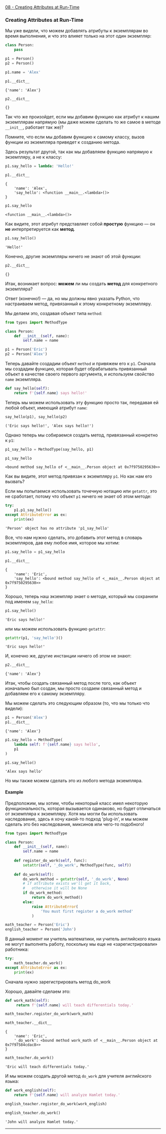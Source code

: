 
[08 - Creating Attributes at Run-Time](https://github.com/fbaptiste/python-deepdive/blob/main/Part%204/Section%2002%20-%20Classes/08%20-%20Creating%20Attributes%20at%20Run-Time.ipynb)

### Creating Attributes at Run-Time

Мы уже видели, что можем добавлять атрибуты к экземплярам во время выполнения, и что это влияет только на этот один экземпляр:

```Python
class Person:
    pass
```

```Python
p1 = Person()
p2 = Person()

p1.name = 'Alex'
```

```Python
p1.__dict__
```

```
{'name': 'Alex'}
```

```Python
p2.__dict__
```

```
{}
```

Так что же произойдет, если мы добавим функцию как атрибут к нашим экземплярам напрямую (мы даже можем сделать то же самое в методе `__init__`, работает так же)?

Помните, что если мы добавим функцию к самому классу, вызов функции из экземпляра приведет к созданию метода.

Здесь результат другой, так как мы добавляем функцию напрямую к экземпляру, а не к классу:

```Python
p1.say_hello = lambda: 'Hello!'
```

```Python
p1.__dict__
```

```
{
	'name': 'Alex',
	'say_hello': <function __main__.<lambda>()>
}
```

```Python
p1.say_hello
```

```
<function __main__.<lambda>()>
```

Как видите, этот атрибут представляет собой **простую** функцию — он **не** интерпретируется как **метод**.

```Python
p1.say_hello()
```

```
'Hello!'
```

Конечно, другие экземпляры ничего не знают об этой функции:

```Python
p2.__dict__
```

```
{}
```

Итак, возникает вопрос: **можем** ли мы создать **метод** для конкретного экземпляра?

Ответ (конечно!) — да, но мы должны явно указать Python, что настраиваем метод, привязанный к этому конкретному экземпляру.

Мы делаем это, создавая объект типа `method`:

```Python
from types import MethodType
```

```Python
class Person:
    def __init__(self, name):
        self.name = name
```

```Python
p1 = Person('Eric')
p2 = Person('Alex')
```

Теперь давайте создадим объект `method` и привяжем его к `p1`. Сначала мы создадим функцию, которая будет обрабатывать привязанный объект в качестве своего первого аргумента, и используем свойство `name` экземпляра.

```Python
def say_hello(self):
    return f'{self.name} says hello!'
```

Теперь мы можем использовать эту функцию просто так, передавая ей любой объект, имеющий атрибут `name`:

```Python
say_hello(p1), say_hello(p2)
```

```
('Eric says hello!', 'Alex says hello!')
```

Однако теперь мы собираемся создать метод, привязанный конкретно к `p1`:

```Python
p1_say_hello = MethodType(say_hello, p1)
```

```Python
p1_say_hello
```

```
<bound method say_hello of <__main__.Person object at 0x7f9750295630>>
```

Как вы видите, этот метод привязан к экземпляру `p1`. Но как нам его вызвать?

Если мы попытаемся использовать точечную нотацию или `getattr`, это не сработает, потому что объект `p1` ничего не знает об этом методе:

```Python
try:
    p1.p1_say_hello()
except AttributeError as ex:
    print(ex)
```

```
'Person' object has no attribute 'p1_say_hello'
```

Все, что нам нужно сделать, это добавить этот метод в словарь экземпляров, дав ему любое имя, которое мы хотим:

```Python
p1.say_hello = p1_say_hello
```

```Python
p1.__dict__
```

```
{
	'name': 'Eric',
	'say_hello': <bound method say_hello of <__main__.Person object at 0x7f9750295630>>
}
```

Хорошо, теперь наш экземпляр знает о методе, который мы сохранили под именем `say_hello`:

```Python
p1.say_hello()
```

```
'Eric says hello!'
```

или мы можем использовать функцию `getattr`:

```Python
getattr(p1, 'say_hello')()
```

```
'Eric says hello!'
```

И, конечно же, другие инстанции ничего об этом не знают:

```Python
p2.__dict__
```

```
{'name': 'Alex'}
```

Итак, чтобы создать связанный метод после того, как объект изначально был создан, мы просто создаем связанный метод и добавляем его к самому экземпляру.

Мы можем сделать это следующим образом (то, что мы только что видели):
```Python
p1 = Person('Alex')
p1.__dict__
```

```
{'name': 'Alex'}
```

```Python
p1.say_hello = MethodType(
	lambda self: f'{self.name} says hello',
	p1
)
```

```Python
p1.say_hello()
```

```
'Alex says hello'
```

Но мы также можем сделать это из любого метода экземпляра.

#### Example

Предположим, мы хотим, чтобы некоторый класс имел некоторую функциональность, которая вызывается одинаково, но будет отличаться от экземпляра к экземпляру. Хотя мы могли бы использовать наследование, здесь я хочу какой-то подход 'plug-in', и мы можем сделать это без наследования, миксинов или чего-то подобного!

```Python
from types import MethodType

class Person:
    def __init__(self, name):
        self.name = name
        
    def register_do_work(self, func):
        setattr(self, '_do_work', MethodType(func, self))
        
    def do_work(self):
        do_work_method = getattr(self, '_do_work', None)
        # if attribute exists we'll get it back,
        #   otherwise it will be None
        if do_work_method:
            return do_work_method()
        else:
            raise AttributeError(
	            'You must first register a do_work method'
	        )
```

```Python
math_teacher = Person('Eric')
english_teacher = Person('John')
```

В данный момент ни учитель математики, ни учитель английского языка не могут выполнять работу, поскольку мы еще не «зарегистрировали» работника:

```Python
try:
    math_teacher.do_work()
except AttributeError as ex:
    print(ex)
```

Сначала нужно зарегистрировать метод do_work

Хорошо, давайте сделаем это:
```Python
def work_math(self):
     return f'{self.name} will teach differentials today.'
```

```Python
math_teacher.register_do_work(work_math)
```

```Python
math_teacher.__dict__
```

```
{
	'name': 'Eric',
	'_do_work': <bound method work_math of <__main__.Person object at 0x7f97584cdac8>>
}
```

```Python
math_teacher.do_work()
```

```
'Eric will teach differentials today.'
```

И мы можем создать другой метод `do_work` для учителя английского языка:

```Python
def work_english(self):
    return f'{self.name} will analyze Hamlet today.'
```

```Python
english_teacher.register_do_work(work_english)
```

```Python
english_teacher.do_work()
```

```
'John will analyze Hamlet today.'
```

---
